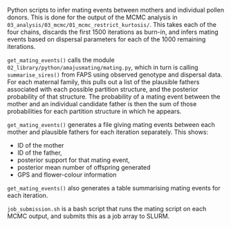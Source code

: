 Python scripts to infer mating events between mothers and individual pollen
donors. This is done for the output of the MCMC analysis in
`03_analysis/03_mcmc/01_mcmc_restrict_kurtosis/`. This takes each of the four
chains, discards the first 1500 iterations as burn-in, and infers mating events
based on dispersal parameters for each of the 1000 remaining iterations.

`get_mating_events()` calls the module
`02_library/python/amajusmating/mating.py`, which in turn is calling
`summarise_sires()` from FAPS using observed genotype and dispersal
data. For each maternal family, this pulls out a list of the plausible
fathers associated with each possible partition structure, and the posterior
probability of that structure. The probability of a mating event between the
mother and an individual candidate father is then the sum of those 
probabilities for each partition structure in which he appears.

`get_mating_events()` generates a file giving mating events between each mother
and plausible fathers for each iteration separately. This shows:

* ID of the mother
* ID of the father, 
* posterior support for that mating event,
* posterior mean number of offspring generated
* GPS and flower-colour information

`get_mating_events()` also generates a table summarising mating events for each
iteration.

`job_submission.sh` is a bash script that runs the mating script on each MCMC
output, and submits this as a job array to SLURM.